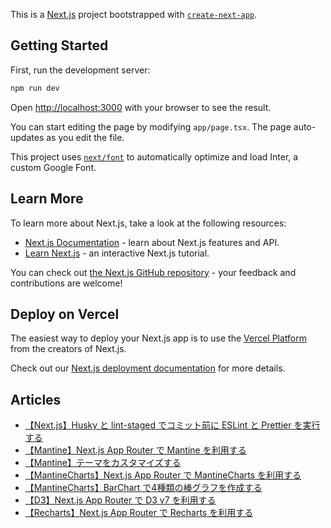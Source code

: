 This is a [Next.js](https://nextjs.org/) project bootstrapped with [`create-next-app`](https://github.com/vercel/next.js/tree/canary/packages/create-next-app).

## Getting Started

First, run the development server:

```bash
npm run dev
```

Open [http://localhost:3000](http://localhost:3000) with your browser to see the result.

You can start editing the page by modifying `app/page.tsx`. The page auto-updates as you edit the file.

This project uses [`next/font`](https://nextjs.org/docs/basic-features/font-optimization) to automatically optimize and load Inter, a custom Google Font.

## Learn More

To learn more about Next.js, take a look at the following resources:

- [Next.js Documentation](https://nextjs.org/docs) - learn about Next.js features and API.
- [Learn Next.js](https://nextjs.org/learn) - an interactive Next.js tutorial.

You can check out [the Next.js GitHub repository](https://github.com/vercel/next.js/) - your feedback and contributions are welcome!

## Deploy on Vercel

The easiest way to deploy your Next.js app is to use the [Vercel Platform](https://vercel.com/new?utm_medium=default-template&filter=next.js&utm_source=create-next-app&utm_campaign=create-next-app-readme) from the creators of Next.js.

Check out our [Next.js deployment documentation](https://nextjs.org/docs/deployment) for more details.

## Articles

- [【Next.js】Husky と lint-staged でコミット前に ESLint と Prettier を実行する](https://qiita.com/Yasushi-Mo/items/748d1a89334cf04ae7b1)
- [【Mantine】Next.js App Router で Mantine を利用する](https://qiita.com/Yasushi-Mo/items/3167fb2392e2e557d24b)
- [【Mantine】テーマをカスタマイズする](https://qiita.com/Yasushi-Mo/items/91b061d207a4c0e9a8ee)
- [【MantineCharts】Next.js App Router で MantineCharts を利用する](https://qiita.com/Yasushi-Mo/items/cb09c41b5fb9e79df48f)
- [【MantineCharts】BarChart で4種類の棒グラフを作成する](https://qiita.com/Yasushi-Mo/items/91fe3a4367af55d759a7)
- [【D3】Next.js App Router で D3 v7 を利用する](https://qiita.com/Yasushi-Mo/items/d3a831897bd695d442f6)
- [【Recharts】Next.js App Router で Recharts を利用する](https://qiita.com/Yasushi-Mo/items/abccbdbeae4dc9ad50e1)
